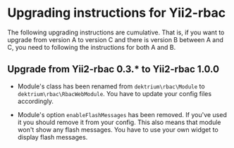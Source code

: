 # Upgrading instructions for Yii2-rbac

The following upgrading instructions are cumulative. That is, if you want to
upgrade from version A to version C and there is version B between A and C, you
need to following the instructions for both A and B.

## Upgrade from Yii2-rbac 0.3.* to Yii2-rbac 1.0.0

- Module's class has been renamed from `dektrium\rbac\Module` to `dektrium\rbac\RbacWebModule`. You have to update your
 config files accordingly. 

- Module's option `enableFlashMessages` has been removed. If you've used it you should remove it from your config. This
 also means that module won't show any flash messages. You have to use your own widget to display flash messages.
